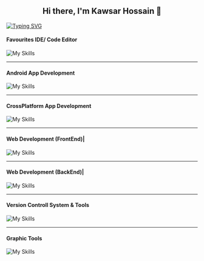 <h2 align="center">Hi there, I'm Kawsar Hossain 👋</h2>

[![Typing SVG](https://readme-typing-svg.herokuapp.com?font=Fira+Code&pause=1000&center=true&width=600&height=100&lines=Kawsar+Hossain+Suzan;App+Developer;Web+Developer)](https://git.io/typing-svg)

#### Favourites IDE/ Code Editor
![My Skills](https://skillicons.dev/icons?i=androidstudio,vscode,idea,&theme=light)

---
#### Android App Development
![My Skills](https://skillicons.dev/icons?i=kotlin,java,reactivex&theme=light)

------------
#### CrossPlatform App Development
![My Skills](https://skillicons.dev/icons?i=dart,flutter&theme=light)

------------
#### Web Development (FrontEnd)|
![My Skills](https://skillicons.dev/icons?i=html,css,sass,js,ts,react,redux,nextjs,bootstrap,tailwind,materialui&theme=light)

------------
#### Web Development (BackEnd)|
![My Skills](https://skillicons.dev/icons?i=nodejs,express,nestjs,php,laravel,sqlite,mysql,mongodb&theme=light)

------------
#### Version Controll System & Tools
![My Skills](https://skillicons.dev/icons?i=git,github,gitlab&theme=light)

------------
#### Graphic Tools
![My Skills](https://skillicons.dev/icons?i=ae,xd,figma,ai,photoshop,blender&theme=light)

